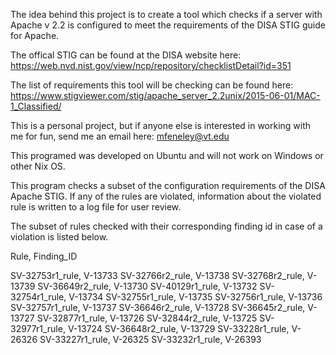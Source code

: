 The idea behind this project is to create a tool which checks if a
server with Apache v 2.2 is configured to meet the requirements of the 
DISA STIG guide for Apache. 

The offical STIG can be found at the DISA website here:
https://web.nvd.nist.gov/view/ncp/repository/checklistDetail?id=351

The list of requirements this tool will be checking can be found here:
https://www.stigviewer.com/stig/apache_server_2.2unix/2015-06-01/MAC-1_Classified/

This is a personal project, but if anyone else is interested in working with me for fun,
send me an email here: mfeneley@vt.edu

This programed was developed on Ubuntu and will not work on Windows or other Nix OS.

This program checks a subset of the configuration requirements of the DISA Apache STIG. If any of the rules are violated, information about the violated rule is written to a log file for user review.

The subset of rules checked with their corresponding finding id in case of a violation is listed below.

Rule, Finding_ID

SV-32753r1_rule, V-13733
SV-32766r2_rule, V-13738
SV-32768r2_rule, V-13739
SV-36649r2_rule, V-13730
SV-40129r1_rule, V-13732
SV-32754r1_rule, V-13734
SV-32755r1_rule, V-13735
SV-32756r1_rule, V-13736
SV-32757r1_rule, V-13737
SV-36646r2_rule, V-13728
SV-36645r2_rule, V-13727
SV-32877r1_rule, V-13726
SV-32844r2_rule, V-13725
SV-32977r1_rule, V-13724
SV-36648r2_rule, V-13729
SV-33228r1_rule, V-26326
SV-33227r1_rule, V-26325
SV-33232r1_rule, V-26393
